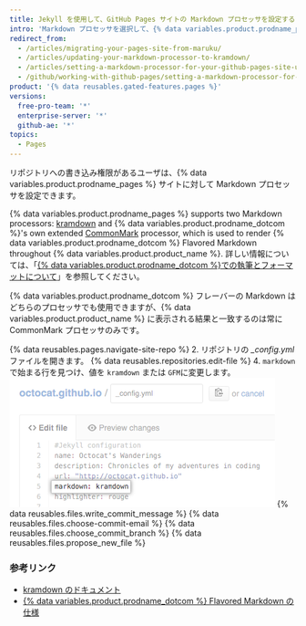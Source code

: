 ```yaml
---
title: Jekyll を使用して、GitHub Pages サイトの Markdown プロセッサを設定する
intro: 'Markdown プロセッサを選択して、{% data variables.product.prodname_pages %} サイトで Markdown をどのようにレンダリングするかを決めることができます。'
redirect_from:
  - /articles/migrating-your-pages-site-from-maruku/
  - /articles/updating-your-markdown-processor-to-kramdown/
  - /articles/setting-a-markdown-processor-for-your-github-pages-site-using-jekyll
  - /github/working-with-github-pages/setting-a-markdown-processor-for-your-github-pages-site-using-jekyll
product: '{% data reusables.gated-features.pages %}'
versions:
  free-pro-team: '*'
  enterprise-server: '*'
  github-ae: '*'
topics:
  - Pages
---
```


リポジトリへの書き込み権限があるユーザは、{% data variables.product.prodname_pages %} サイトに対して Markdown プロセッサを設定できます。

{% data variables.product.prodname_pages %} supports two Markdown processors: [kramdown](http://kramdown.gettalong.org/) and {% data variables.product.prodname_dotcom %}'s own extended [CommonMark](https://commonmark.org/) processor, which is used to render {% data variables.product.prodname_dotcom %} Flavored Markdown throughout {% data variables.product.product_name %}. 詳しい情報については、「[{% data variables.product.prodname_dotcom %}での執筆とフォーマットについて](/articles/about-writing-and-formatting-on-github)」を参照してください。

{% data variables.product.prodname_dotcom %} フレーバーの Markdown はどちらのプロセッサでも使用できますが、{% data variables.product.product_name %} に表示される結果と一致するのは常に CommonMark プロセッサのみです。

{% data reusables.pages.navigate-site-repo %}
2. リポジトリの *_config.yml* ファイルを開きます。
{% data reusables.repositories.edit-file %}
4. `markdown` で始まる行を見つけ、値を `kramdown` または `GFM`に変更します。 ![config.yml での Markdown 設定](/assets/images/help/pages/config-markdown-value.png)
{% data reusables.files.write_commit_message %}
{% data reusables.files.choose-commit-email %}
{% data reusables.files.choose_commit_branch %}
{% data reusables.files.propose_new_file %}

### 参考リンク

- [kramdown のドキュメント](https://kramdown.gettalong.org/documentation.html)
- [{% data variables.product.prodname_dotcom %} Flavored Markdown の仕様](https://github.github.com/gfm/)
